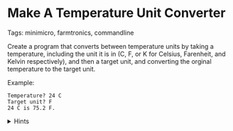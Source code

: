 # Make A Temperature Unit Converter

Tags: minimicro, farmtronics, commandline

Create a program that converts between temperature units by taking a temperature, including the unit it is in (C, F, or K for Celsius, Farenheit, and Kelvin respectively), and then a target unit, and converting the orginal temperature to the target unit.

Example:
```
Temperature? 24 C
Target unit? F
24 C is 75.2 F.
```

<details>
<summary>Hints</summary>

Use ``input`` to get user input to get the temperature and units.

Use ``split`` in the process of parsing your input.

Convert to a common unit to handle conversions easier.

Conversion formulas are here: https://en.wikipedia.org/wiki/Conversion_of_scales_of_temperature#Celsius

</details>
